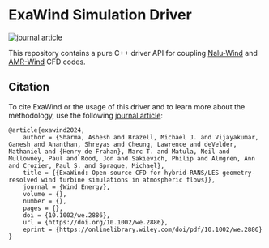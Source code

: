 # ExaWind Simulation Driver
[![journal article](https://img.shields.io/badge/DOI-10.1002/we.2886-blue)](https://doi.org/10.1002/we.2886)

This repository contains a pure C++ driver API for coupling
[Nalu-Wind](https://github.com/exawind/nalu-wind) and
[AMR-Wind](https://github.com/exawind/amr-wind) CFD codes.

## Citation

To cite ExaWind or the usage of this driver and to learn more about the methodology, use the following [journal article](https://doi.org/10.1002/we.2886):
```
@article{exawind2024,
    author = {Sharma, Ashesh and Brazell, Michael J. and Vijayakumar, Ganesh and Ananthan, Shreyas and Cheung, Lawrence and deVelder, Nathaniel and {Henry de Frahan}, Marc T. and Matula, Neil and Mullowney, Paul and Rood, Jon and Sakievich, Philip and Almgren, Ann and Crozier, Paul S. and Sprague, Michael},
    title = {{ExaWind: Open-source CFD for hybrid-RANS/LES geometry-resolved wind turbine simulations in atmospheric flows}},
    journal = {Wind Energy},
    volume = {},
    number = {},
    pages = {},
    doi = {10.1002/we.2886},
    url = {https://doi.org/10.1002/we.2886},
    eprint = {https://onlinelibrary.wiley.com/doi/pdf/10.1002/we.2886}
}
```
